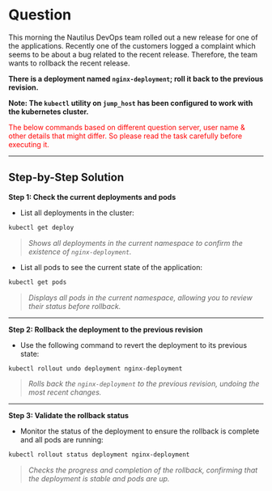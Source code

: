 # Question
This morning the Nautilus DevOps team rolled out a new release for one of the applications. Recently one of the customers logged a complaint which seems to be about a bug related to the recent release. Therefore, the team wants to rollback the recent release.

**There is a deployment named `nginx-deployment`; roll it back to the previous revision.**

**Note: The `kubectl` utility on `jump_host` has been configured to work with the kubernetes cluster.**

<span style="color: red;">The below commands based on different question server, user name & other details that might differ. So please read the task carefully before executing it. </span>

---

## Step-by-Step Solution

**Step 1: Check the current deployments and pods**

- List all deployments in the cluster:

```bash
kubectl get deploy
```
> *Shows all deployments in the current namespace to confirm the existence of `nginx-deployment`.*

- List all pods to see the current state of the application:

```bash
kubectl get pods
```
> *Displays all pods in the current namespace, allowing you to review their status before rollback.*

---

**Step 2: Rollback the deployment to the previous revision**

- Use the following command to revert the deployment to its previous state:

```bash
kubectl rollout undo deployment nginx-deployment
```
> *Rolls back the `nginx-deployment` to the previous revision, undoing the most recent changes.*

---

**Step 3: Validate the rollback status**

- Monitor the status of the deployment to ensure the rollback is complete and all pods are running:

```bash
kubectl rollout status deployment nginx-deployment
```
> *Checks the progress and completion of the rollback, confirming that the deployment is stable and pods are up.*
